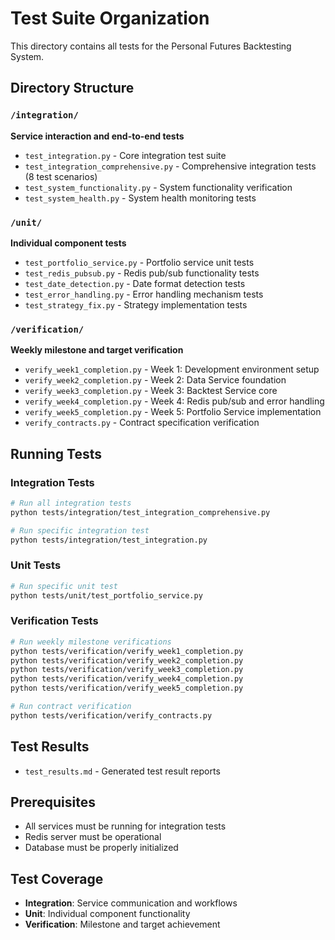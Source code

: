 # Test Suite Organization

This directory contains all tests for the Personal Futures Backtesting System.

## Directory Structure

### `/integration/`
**Service interaction and end-to-end tests**
- `test_integration.py` - Core integration test suite
- `test_integration_comprehensive.py` - Comprehensive integration tests (8 test scenarios)
- `test_system_functionality.py` - System functionality verification
- `test_system_health.py` - System health monitoring tests

### `/unit/`
**Individual component tests**
- `test_portfolio_service.py` - Portfolio service unit tests
- `test_redis_pubsub.py` - Redis pub/sub functionality tests
- `test_date_detection.py` - Date format detection tests
- `test_error_handling.py` - Error handling mechanism tests
- `test_strategy_fix.py` - Strategy implementation tests

### `/verification/`
**Weekly milestone and target verification**
- `verify_week1_completion.py` - Week 1: Development environment setup
- `verify_week2_completion.py` - Week 2: Data Service foundation  
- `verify_week3_completion.py` - Week 3: Backtest Service core
- `verify_week4_completion.py` - Week 4: Redis pub/sub and error handling
- `verify_week5_completion.py` - Week 5: Portfolio Service implementation
- `verify_contracts.py` - Contract specification verification

## Running Tests

### Integration Tests
```bash
# Run all integration tests
python tests/integration/test_integration_comprehensive.py

# Run specific integration test
python tests/integration/test_integration.py
```

### Unit Tests
```bash
# Run specific unit test
python tests/unit/test_portfolio_service.py
```

### Verification Tests
```bash
# Run weekly milestone verifications
python tests/verification/verify_week1_completion.py
python tests/verification/verify_week2_completion.py  
python tests/verification/verify_week3_completion.py
python tests/verification/verify_week4_completion.py
python tests/verification/verify_week5_completion.py

# Run contract verification
python tests/verification/verify_contracts.py
```

## Test Results
- `test_results.md` - Generated test result reports

## Prerequisites
- All services must be running for integration tests
- Redis server must be operational
- Database must be properly initialized

## Test Coverage
- **Integration**: Service communication and workflows
- **Unit**: Individual component functionality
- **Verification**: Milestone and target achievement